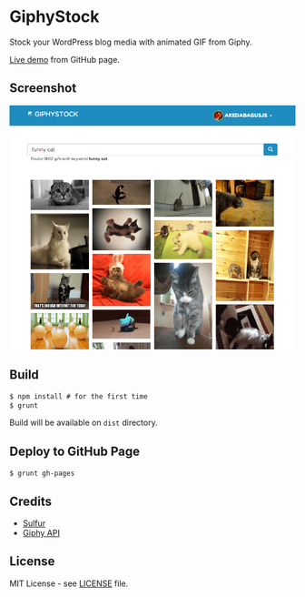 GiphyStock
==========

Stock your WordPress blog media with animated GIF from Giphy.

[Live demo](http://gedex.web.id/GiphyStock) from GitHub page.

## Screenshot

<img src="./img/screenshot.png" alt="Screenshot">

## Build

```
$ npm install # for the first time
$ grunt
```

Build will be available on `dist` directory.

## Deploy to GitHub Page

```
$ grunt gh-pages
```

## Credits

* [Sulfur](https://github.com/Automattic/sulfur)
* [Giphy API](https://github.com/Giphy/GiphyAPI)

## License

MIT License - see [LICENSE](./LICENSE) file.

